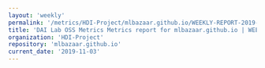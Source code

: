 ```yaml
---
layout: 'weekly'
permalink: '/metrics/HDI-Project/mlbazaar.github.io/WEEKLY-REPORT-2019-11-03'
title: 'DAI Lab OSS Metrics Metrics report for mlbazaar.github.io | WEEKLY-REPORT-2019-11-03'
organization: 'HDI-Project'
repository: 'mlbazaar.github.io'
current_date: '2019-11-03'
---
```

